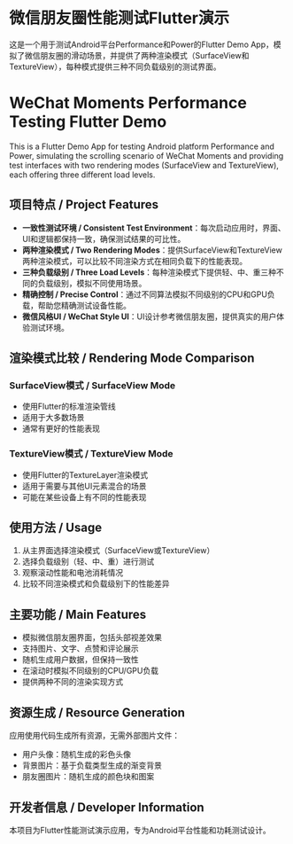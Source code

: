 # 微信朋友圈性能测试Flutter演示

这是一个用于测试Android平台Performance和Power的Flutter Demo App，模拟了微信朋友圈的滑动场景，并提供了两种渲染模式（SurfaceView和TextureView），每种模式提供三种不同负载级别的测试界面。

# WeChat Moments Performance Testing Flutter Demo

This is a Flutter Demo App for testing Android platform Performance and Power, simulating the scrolling scenario of WeChat Moments and providing test interfaces with two rendering modes (SurfaceView and TextureView), each offering three different load levels.

## 项目特点 / Project Features

- **一致性测试环境 / Consistent Test Environment**：每次启动应用时，界面、UI和逻辑都保持一致，确保测试结果的可比性。
- **两种渲染模式 / Two Rendering Modes**：提供SurfaceView和TextureView两种渲染模式，可以比较不同渲染方式在相同负载下的性能表现。
- **三种负载级别 / Three Load Levels**：每种渲染模式下提供轻、中、重三种不同的负载级别，模拟不同使用场景。
- **精确控制 / Precise Control**：通过不同算法模拟不同级别的CPU和GPU负载，帮助您精确测试设备性能。
- **微信风格UI / WeChat Style UI**：UI设计参考微信朋友圈，提供真实的用户体验测试环境。

## 渲染模式比较 / Rendering Mode Comparison

### SurfaceView模式 / SurfaceView Mode
- 使用Flutter的标准渲染管线
- 适用于大多数场景
- 通常有更好的性能表现

### TextureView模式 / TextureView Mode
- 使用Flutter的TextureLayer渲染模式
- 适用于需要与其他UI元素混合的场景
- 可能在某些设备上有不同的性能表现

## 使用方法 / Usage

1. 从主界面选择渲染模式（SurfaceView或TextureView）
2. 选择负载级别（轻、中、重）进行测试
3. 观察滚动性能和电池消耗情况
4. 比较不同渲染模式和负载级别下的性能差异

## 主要功能 / Main Features

- 模拟微信朋友圈界面，包括头部视差效果
- 支持图片、文字、点赞和评论展示
- 随机生成用户数据，但保持一致性
- 在滚动时模拟不同级别的CPU/GPU负载
- 提供两种不同的渲染实现方式

## 资源生成 / Resource Generation

应用使用代码生成所有资源，无需外部图片文件：
- 用户头像：随机生成的彩色头像
- 背景图片：基于负载类型生成的渐变背景
- 朋友圈图片：随机生成的颜色块和图案

## 开发者信息 / Developer Information

本项目为Flutter性能测试演示应用，专为Android平台性能和功耗测试设计。
